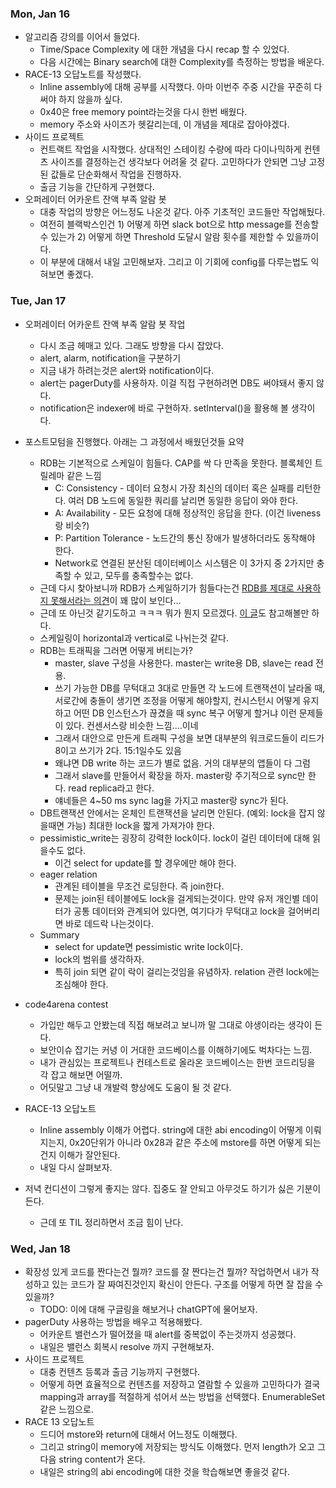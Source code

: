 ### Mon, Jan 16

- 알고리즘 강의를 이어서 들었다.
  - Time/Space Complexity 에 대한 개념을 다시 recap 할 수 있었다.
  - 다음 시간에는 Binary search에 대한 Complexity를 측정하는 방법을 배운다.
- RACE-13 오답노트를 작성했다.
  - Inline assembly에 대해 공부를 시작했다. 아마 이번주 주중 시간을 꾸준히 다 써야 하지 않을까 싶다.
  - 0x40은 free memory point라는것을 다시 한번 배웠다.
  - memory 주소와 사이즈가 헷갈리는데, 이 개념을 제대로 잡아야겠다.
- 사이드 프로젝트
  - 컨트랙트 작업을 시작했다. 상대적인 스테이킹 수량에 따라 다이나믹하게 컨텐츠 사이즈를 결정하는건 생각보다 어려울 것 같다. 고민하다가 안되면 그냥 고정된 값들로 단순화해서 작업을 진행하자.
  - 출금 기능을 간단하게 구현했다.
- 오퍼레이터 어카운트 잔액 부족 알람 봇
  - 대충 작업의 방향은 어느정도 나온것 같다. 아주 기초적인 코드들만 작업해뒀다.
  - 여전히 블랙박스인건 1) 어떻게 하면 slack bot으로 http message를 전송할 수 있는가 2) 어떻게 하면 Threshold 도달시 알람 횟수를 제한할 수 있을까이다.
  - 이 부분에 대해서 내일 고민해보자. 그리고 이 기회에 config를 다루는법도 익혀보면 좋겠다.

### Tue, Jan 17

- 오퍼레이터 어카운트 잔액 부족 알람 봇 작업
  - 다시 조금 헤매고 있다. 그래도 방향을 다시 잡았다.
  - alert, alarm, notification을 구분하기
  - 지금 내가 하려는것은 alert와 notification이다.
  - alert는 pagerDuty를 사용하자. 이걸 직접 구현하려면 DB도 써야돼서 좋지 않다.
  - notification은 indexer에 바로 구현하자. setInterval()을 활용해 볼 생각이다.
- 포스트모텀을 진행했다. 아래는 그 과정에서 배웠던것들 요약

  - RDB는 기본적으로 스케일이 힘들다. CAP를 싹 다 만족을 못한다. 블록체인 트릴레마 같은 느낌
    - C: Consistency - 데이터 요청시 가장 최신의 데이터 혹은 실패를 리턴한다. 여러 DB 노드에 동일한 쿼리를 날리면 동일한 응답이 와야 한다.
    - A: Availability - 모든 요청에 대해 정상적인 응답을 한다. (이건 liveness 랑 비슷?)
    - P: Partition Tolerance - 노드간의 통신 장애가 발생하더라도 동작해야 한다.
    - Network로 연결된 분산된 데이터베이스 시스템은 이 3가지 중 2가지만 충족할 수 있고, 모두를 충족할수는 없다.
  - 근데 다시 찾아보니까 RDB가 스케일하기가 힘들다는건 [RDB를 제대로 사용하지 못해서라는 의견](https://www.quora.com/Why-is-relational-database-difficult-to-scale)이 꽤 많이 보인다...
  - 근데 또 아닌것 같기도하고 ㅋㅋㅋ 뭐가 뭔지 모르겠다. [이 글](https://stackoverflow.com/questions/3423193/why-nosql-say-traditional-rdbms-is-not-good-at-scalable)도 참고해볼만 하다.
  - 스케일링이 horizontal과 vertical로 나뉘는것 같다.
  - RDB는 트래픽을 그러면 어떻게 버티는가?
    - master, slave 구성을 사용한다. master는 write용 DB, slave는 read 전용.
    - 쓰기 가능한 DB를 무턱대고 3대로 만들면 각 노드에 트랜잭션이 날라올 때, 서로간에 충돌이 생기면 조정을 어떻게 해야할지, 컨시스턴시 어떻게 유지하고 어떤 DB 인스턴스가 끊겼을 때 sync 복구 어떻게 할거냐 이런 문제들이 있다. 컨센서스랑 비슷한 느낌....이네
    - 그래서 대안으로 만든게 트래픽 구성을 보면 대부분의 워크로드들이 리드가 8이고 쓰기가 2다. 15:1일수도 있음
    - 왜냐면 DB write 하는 코드가 별로 없음. 거의 대부분의 앱들이 다 그럼
    - 그래서 slave를 만들어서 확장을 하자. master랑 주기적으로 sync만 한다. read replica라고 한다.
    - 얘네들은 4~50 ms sync lag을 가지고 master랑 sync가 된다.
  - DB트랜잭션 안에서는 온체인 트랜잭션을 날리면 안된다. (예외: lock을 잡지 않을때면 가능) 최대한 lock을 짧게 가져가야 한다.
  - pessimistic_write는 굉장히 강력한 lock이다. lock이 걸린 데이터에 대해 읽을수도 없다.
    - 이건 select for update를 할 경우에만 해야 한다.
  - eager relation
    - 관계된 테이블을 무조건 로딩한다. 즉 join한다.
    - 문제는 join된 테이블에도 lock을 걸게되는것이다. 만약 유저 개인별 데이터가 공통 데이터와 관계되어 있다면, 여기다가 무턱대고 lock을 걸어버리면 바로 데드락 나는것이다.
  - Summary
    - select for update면 pessimistic write lock이다.
    - lock의 범위를 생각하자.
    - 특히 join 되면 같이 락이 걸리는것임을 유념하자. relation 관련 lock에는 조심해야 한다.

- code4arena contest
  - 가입만 해두고 안봤는데 직접 해보려고 보니까 말 그대로 야생이라는 생각이 든다.
  - 보안이슈 잡기는 커녕 이 거대한 코드베이스를 이해하기에도 벅차다는 느낌.
  - 내가 관심있는 프로젝트나 컨테스트로 올라온 코드베이스는 한번 코드리딩을 각 잡고 해보면 어떨까.
  - 어딧말고 그냥 내 개발력 향상에도 도움이 될 것 같다.
- RACE-13 오답노트
  - Inline assembly 이해가 어렵다. string에 대한 abi encoding이 어떻게 이뤄지는지, 0x20단위가 아니라 0x28과 같은 주소에 mstore를 하면 어떻게 되는건지 이해가 잘안된다.
  - 내일 다시 살펴보자.
- 저녁 컨디션이 그렇게 좋지는 않다. 집중도 잘 안되고 아무것도 하기가 싫은 기분이 든다.
  - 근데 또 TIL 정리하면서 조금 힘이 난다.

### Wed, Jan 18

- 확장성 있게 코드를 짠다는건 뭘까? 코드를 잘 짠다는건 뭘까? 작업하면서 내가 작성하고 있는 코드가 잘 짜여진것인지 확신이 안든다. 구조를 어떻게 하면 잘 잡을 수 있을까?
  - TODO: 이에 대해 구글링을 해보거나 chatGPT에 물어보자.
- pagerDuty 사용하는 방법을 배우고 적용해봤다.
  - 어카운트 밸런스가 떨어졌을 때 alert를 중복없이 주는것까지 성공했다.
  - 내일은 밸런스 회복시 resolve 까지 구현해보자.
- 사이드 프로젝트
  - 대충 컨텐츠 등록과 출금 기능까지 구현했다.
  - 어떻게 하면 효율적으로 컨텐츠를 저장하고 열람할 수 있을까 고민하다가 결국 mapping과 array를 적절하게 섞어서 쓰는 방법을 선택했다. EnumerableSet 같은 느낌으로.
- RACE 13 오답노트
  - 드디어 mstore와 return에 대해서 어느정도 이해했다.
  - 그리고 string이 memory에 저장되는 방식도 이해했다. 먼저 length가 오고 그 다음 string content가 온다.
  - 내일은 string의 abi encoding에 대한 것을 학습해보면 좋을것 같다.
